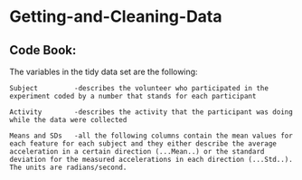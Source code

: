 Getting-and-Cleaning-Data
=========================

Code Book:
-------------------------

The variables in the tidy data set are the following:

```
Subject         -describes the volunteer who participated in the experiment coded by a number that stands for each participant

Activity        -describes the activity that the participant was doing while the data were collected

Means and SDs   -all the following columns contain the mean values for each feature for each subject and they either describe the average acceleration in a certain direction (...Mean..) or the standard deviation for the measured accelerations in each direction (...Std..). The units are radians/second.
```

